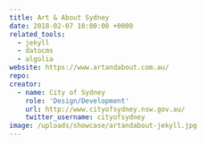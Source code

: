 ```yaml
---
title: Art & About Sydney
date: 2018-02-07 10:00:00 +0000
related_tools:
  - jekyll
  - datocms
  - algolia
website: https://www.artandabout.com.au/
repo:
creator:
  - name: City of Sydney
    role: 'Design/Development'
    url: http://www.cityofsydney.nsw.gov.au/
    twitter_username: cityofsydney
image: /uploads/showcase/artandabout-jekyll.jpg
---
```


